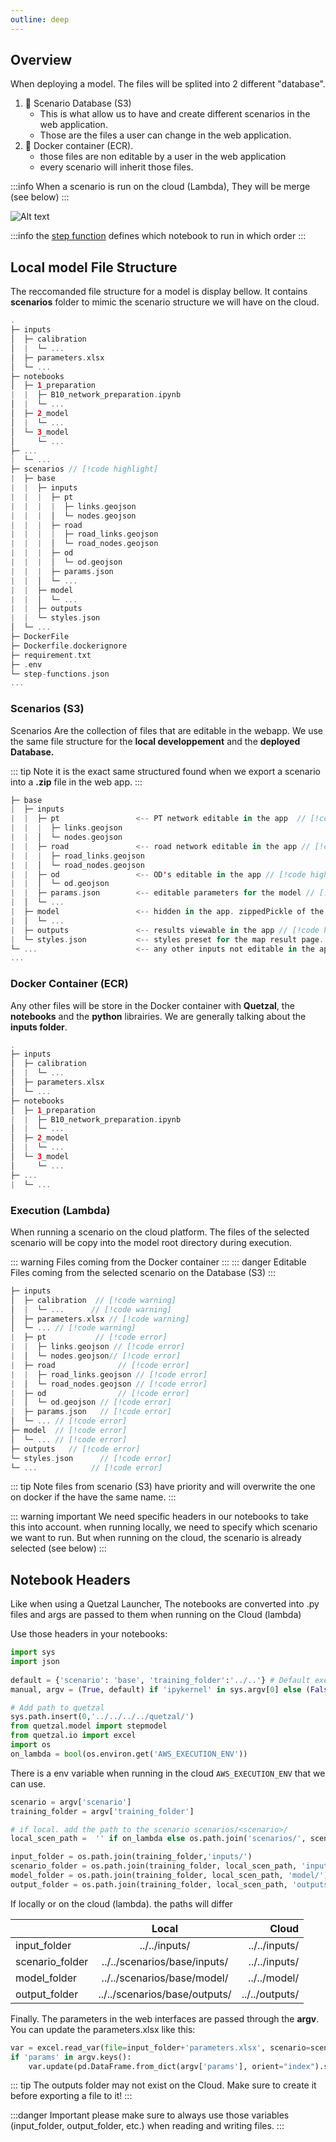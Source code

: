 ```yaml
---
outline: deep
---
```


## Overview

When deploying a model. The files will be splited into 2 different "database".

1) 📁 Scenario Database (S3)
    * This is what allow us to have and create different scenarios in the web application.
    * Those are the files a user can change in the web application.
1) 🐳 Docker container (ECR).
    * those files are non editable by a user in the web application
    * every scenario will inherit those files.

:::info When a scenario is run on the cloud (Lambda), They will be merge (see below)
:::

![Alt text](/deploy/model_infra.png)

:::info 
the [step function](03_model_deploy.html#step-functions-json) defines which notebook to run in which order
:::

## Local model File Structure

The reccomanded file structure for a model is display bellow. It contains **scenarios** folder to mimic the scenario structure we will have on the cloud.

```kotlin   
.
├─ inputs
│  ├─ calibration
│  |  └─ ...
│  ├─ parameters.xlsx
│  └─ ...
├─ notebooks
│  ├─ 1_preparation
|  |  ├─ B10_network_preparation.ipynb
│  |  └─ ...
│  ├─ 2_model
│  |  └─ ...
│  └─ 3_model
│     └─ ...
├─ ...
|  └─ ...
├─ scenarios // [!code highlight]
|  ├─ base
|  |  ├─ inputs
|  |  |  ├─ pt
|  |  |  |  ├─ links.geojson
|  |  |  │  └─ nodes.geojson
|  |  |  ├─ road
|  |  |  |  ├─ road_links.geojson
|  |  |  │  └─ road_nodes.geojson
|  |  |  ├─ od
|  |  |  │  └─ od.geojson
|  |  |  ├─ params.json
|  |  │  └─ ...
|  |  ├─ model
|  |  │  └─ ...
|  |  ├─ outputs
|  |  └─ styles.json
│  └─ ...
├─ DockerFile
├─ Dockerfile.dockerignore
├─ requirement.txt
├─ .env
└─ step-functions.json
...
```

### Scenarios (S3)

Scenarios Are the collection of files that are editable in the webapp.
We use the same file structure for the **local developpement** and the **deployed Database.**

::: tip Note
 it is the exact same structured found when we export a scenario into a **.zip** file in the web app.
:::

```kotlin
├─ base
|  ├─ inputs
|  |  ├─ pt                 <-- PT network editable in the app  // [!code highlight]
|  |  |  ├─ links.geojson 
|  |  │  └─ nodes.geojson
|  |  ├─ road               <-- road network editable in the app // [!code highlight]
|  |  |  ├─ road_links.geojson
|  |  │  └─ road_nodes.geojson
|  |  ├─ od                 <-- OD's editable in the app // [!code highlight]
|  |  │  └─ od.geojson
|  |  ├─ params.json        <-- editable parameters for the model // [!code highlight]
|  │  └─ ...
|  ├─ model                 <-- hidden in the app. zippedPickle of the model // [!code highlight]
|  │  └─ ...
|  ├─ outputs               <-- results viewable in the app // [!code highlight]
|  └─ styles.json           <-- styles preset for the map result page. // [!code highlight]
└─ ...                      <-- any other inputs not editable in the app. // [!code highlight]
...
```

### Docker Container (ECR)
Any other files will be store in the Docker container with **Quetzal**, the **notebooks** and the **python** librairies.
We are generally talking about the **inputs folder**.

```kotlin
.
├─ inputs
│  ├─ calibration
│  |  └─ ...
│  ├─ parameters.xlsx
│  └─ ...
├─ notebooks
│  ├─ 1_preparation
|  |  ├─ B10_network_preparation.ipynb
│  |  └─ ...
│  ├─ 2_model
│  |  └─ ...
│  └─ 3_model
│     └─ ...
├─ ...
|  └─ ...
```

### Execution (Lambda)

When running a scenario on the cloud platform. The files of the selected scenario will be copy into the model root directory during execution.

::: warning Files coming from the Docker container
:::
::: danger Editable Files coming from the selected scenario on the Database (S3)
:::

```kotlin
├─ inputs
│  ├─ calibration  // [!code warning] 
│  |  └─ ...      // [!code warning]
│  ├─ parameters.xlsx // [!code warning]
│  └─ ... // [!code warning]
|  ├─ pt           // [!code error]     
|  |  ├─ links.geojson // [!code error]   
|  │  └─ nodes.geojson// [!code error]   
|  ├─ road              // [!code error]   
|  |  ├─ road_links.geojson // [!code error]   
|  │  └─ road_nodes.geojson // [!code error]   
|  ├─ od                // [!code error]   
|  │  └─ od.geojson // [!code error]   
|  ├─ params.json   // [!code error]       
│  └─ ... // [!code error]   
├─ model  // [!code error]   
│  └─ ... // [!code error]   
├─ outputs   // [!code error]               
└─ styles.json      // [!code error]       
└─ ...            // [!code error]   
```

::: tip Note
files from scenario (S3) have priority and will overwrite the one on docker if the have the same name.
:::

::: warning important
We need specific headers in our notebooks to take this into account. when running locally, we need to specify which scenario we want to run. But when running on the cloud, the scenario is already selected (see below)
:::


## Notebook Headers

Like when using a Quetzal Launcher, The notebooks are converted into .py files and args are passed to them when running on the Cloud (lambda)

Use those headers in your notebooks:

```python 
import sys
import json
 
default = {'scenario': 'base', 'training_folder':'../..'} # Default execution parameters
manual, argv = (True, default) if 'ipykernel' in sys.argv[0] else (False, dict(default, **json.loads(sys.argv[1])))
```

```python
# Add path to quetzal
sys.path.insert(0,'../../../../quetzal/')
from quetzal.model import stepmodel
from quetzal.io import excel
import os
on_lambda = bool(os.environ.get('AWS_EXECUTION_ENV'))
```
There is a env variable when running in the cloud `AWS_EXECUTION_ENV` that we can use.

```python
scenario = argv['scenario']
training_folder = argv['training_folder']

# if local. add the path to the scenario scenarios/<scenario>/
local_scen_path =  '' if on_lambda else os.path.join('scenarios/', scenario)

input_folder = os.path.join(training_folder,'inputs/')
scenario_folder = os.path.join(training_folder, local_scen_path, 'inputs/')
model_folder = os.path.join(training_folder, local_scen_path, 'model/')
output_folder = os.path.join(training_folder, local_scen_path, 'outputs/')
```

If locally or on the cloud (lambda). the paths will differ

|                 |             Local             |          Cloud |
|-----------------|:-----------------------------:|---------------:|
| input_folder    |         ../../inputs/         |  ../../inputs/ |
| scenario_folder | ../../scenarios/base/inputs/  |  ../../inputs/ |
| model_folder    |  ../../scenarios/base/model/  |   ../../model/ |
| output_folder   | ../../scenarios/base/outputs/ | ../../outputs/ |


Finally. The parameters in the web interfaces are passed through the **argv**. You can update the parameters.xlsx like this:

```python
var = excel.read_var(file=input_folder+'parameters.xlsx', scenario=scenario, return_ancestry=False)
if 'params' in argv.keys():
    var.update(pd.DataFrame.from_dict(argv['params'], orient="index").stack())
```

::: tip
The outputs folder may not exist on the Cloud. Make sure to create it before exporting a file to it!
:::

:::danger Important
please make sure to always use those variables (input_folder, output_folder, etc.) when reading and writing files.
:::